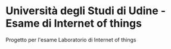 # Università degli Studi di Udine - Esame di Internet of things

Progetto per l'esame Laboratorio di Internet of things
